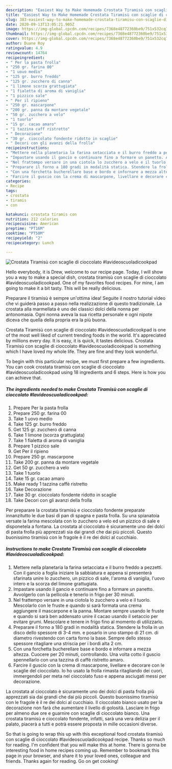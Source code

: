 ```yaml
---
description: "Easiest Way to Make Homemade Crostata Tiramisù con scaglie di cioccolato #lavideoscuoladicookpad"
title: "Easiest Way to Make Homemade Crostata Tiramisù con scaglie di cioccolato #lavideoscuoladicookpad"
slug: 383-easiest-way-to-make-homemade-crostata-tiramisu-con-scaglie-di-cioccolato-lavideoscuoladicookpad
date: 2020-09-13T13:05:21.905Z
image: https://img-global.cpcdn.com/recipes/7368e48772360be9/751x532cq70/crostata-tiramisu-con-scaglie-di-cioccolato-lavideoscuoladicookpad-recipe-main-photo.jpg
thumbnail: https://img-global.cpcdn.com/recipes/7368e48772360be9/751x532cq70/crostata-tiramisu-con-scaglie-di-cioccolato-lavideoscuoladicookpad-recipe-main-photo.jpg
cover: https://img-global.cpcdn.com/recipes/7368e48772360be9/751x532cq70/crostata-tiramisu-con-scaglie-di-cioccolato-lavideoscuoladicookpad-recipe-main-photo.jpg
author: Duane Roy
ratingvalue: 4.9
reviewcount: 14764
recipeingredient:
- " Per la pasta frolla"
- "250 gr. farina 00"
- "1 uovo medio"
- "125 gr. burro freddo"
- "125 gr. zucchero di canna"
- "1 limone scorza grattugiata"
- "1 fialetta di aroma di vaniglia"
- "1 pizzico sale"
- " Per il ripieno"
- "250 gr. mascarpone"
- "200 gr. panna da montare vegetale"
- "50 gr. zucchero a velo"
- "1 tuorlo"
- "15 gr. cacao amaro"
- "1 tazzina caff ristretto"
- " Decorazione"
- "30 gr. cioccolato fondente ridotto in scaglie"
- " Decori con gli avanzi della frolla"
recipeinstructions:
- "Mettere nella planetaria la farina setacciata e il burro freddo a pezzetti. Con il gancio a foglia iniziare la sabbiatura e appena si presenterà sfarinata unire lo zucchero, un pizzico di sale, l&#39;aroma di vaniglia, l&#39;uovo intero e la scorza del limone grattugiata."
- "Impastare usando il gancio e continuare fino a formare un panetto. Avvolgerlo con la pellicola e tenerlo in frigo per 30 minuti."
- "Nel frattempo versare in una ciotola lo zucchero a velo e il tuorlo. Mescolarlo con le fruste e quando si sarà formata una crema aggiungere il mascarpone e la panna. Montare sempre usando le fruste e quando si sarà ben addensato unire il cacao usando il setaccio per evitare grumi. Mescolare e tenere in frigo fino al momento di utilizzarlo."
- "Preparare il forno a 180 gradi in modalità statica. Stendere la frolla in un disco dello spessore di 3-4 mm. e posarlo in uno stampo di 21 cm. di diametro rivestendo con carta forno la base. Sempre dello stesso spessore ritagliare una striscia per i bordi alta 2 cm."
- "Con una forchetta bucherellare base e bordo e infornare a mezza altezza. Cuocere per 20 minuti, controllando. Una volta cotto il guscio spennellarlo con una tazzina di caffè ristretto amaro."
- "Farcire il guscio con la crema di mascarpone, livellare e decorare con le scaglie del cioccolato. Io ho usato la frolla rimasta ritagliando dei cuori, immergendoli per meta nel cioccolato fuso e appena asciugati messi per decorazione."
categories:
- Recipe
tags:
- crostata
- tiramis
- con

katakunci: crostata tiramis con 
nutrition: 212 calories
recipecuisine: American
preptime: "PT16M"
cooktime: "PT50M"
recipeyield: "2"
recipecategory: Lunch

---
```



![Crostata Tiramisù con scaglie di cioccolato #lavideoscuoladicookpad](https://img-global.cpcdn.com/recipes/7368e48772360be9/751x532cq70/crostata-tiramisu-con-scaglie-di-cioccolato-lavideoscuoladicookpad-recipe-main-photo.jpg)

Hello everybody, it is Drew, welcome to our recipe page. Today, I will show you a way to make a special dish, crostata tiramisù con scaglie di cioccolato #lavideoscuoladicookpad. One of my favorites food recipes. For mine, I am going to make it a bit tasty. This will be really delicious.

Preparare il tiramisù è sempre un&#39;ottima idea! Seguite il nostro tutorial video che vi guiderà passo a passo nella realizzazione di questo tradizionale. La crostata alla marmellata è uno dei classici dolci della nonna per antonomasia. Ogni nonna aveva la sua ricetta personale e ogni nipote diceva che quella della propria era la più buona.

Crostata Tiramisù con scaglie di cioccolato #lavideoscuoladicookpad is one of the most well liked of current trending foods in the world. It's appreciated by millions every day. It is easy, it is quick, it tastes delicious. Crostata Tiramisù con scaglie di cioccolato #lavideoscuoladicookpad is something which I have loved my whole life. They are fine and they look wonderful.


To begin with this particular recipe, we must first prepare a few ingredients. You can cook crostata tiramisù con scaglie di cioccolato #lavideoscuoladicookpad using 18 ingredients and 6 steps. Here is how you can achieve that.

<!--inarticleads1-->

##### The ingredients needed to make Crostata Tiramisù con scaglie di cioccolato #lavideoscuoladicookpad:

1. Prepare  Per la pasta frolla
1. Prepare 250 gr. farina 00
1. Take 1 uovo medio
1. Take 125 gr. burro freddo
1. Get 125 gr. zucchero di canna
1. Take 1 limone (scorza grattugiata)
1. Take 1 fialetta di aroma di vaniglia
1. Prepare 1 pizzico sale
1. Get  Per il ripieno
1. Prepare 250 gr. mascarpone
1. Take 200 gr. panna da montare vegetale
1. Get 50 gr. zucchero a velo
1. Take 1 tuorlo
1. Take 15 gr. cacao amaro
1. Make ready 1 tazzina caffè ristretto
1. Take  Decorazione
1. Take 30 gr. cioccolato fondente ridotto in scaglie
1. Take  Decori con gli avanzi della frolla


Per preparare la crostata tiramisù e cioccolato fondente preparate innanzitutto le due basi di pan di spagna e pasta frolla. Su una spianatoia versate la farina mescolata con lo zucchero a velo ed un pizzico di sale e disponetela a fontana. La crostata al cioccolato è sicuramente uno dei dolci di pasta frolla più apprezzati sia dai grandi che dai più piccoli. Questo buonissimo tiramisù con le fragole è il re dei dolci al cucchiaio. 

<!--inarticleads2-->

##### Instructions to make Crostata Tiramisù con scaglie di cioccolato #lavideoscuoladicookpad:

1. Mettere nella planetaria la farina setacciata e il burro freddo a pezzetti. Con il gancio a foglia iniziare la sabbiatura e appena si presenterà sfarinata unire lo zucchero, un pizzico di sale, l&#39;aroma di vaniglia, l&#39;uovo intero e la scorza del limone grattugiata.
1. Impastare usando il gancio e continuare fino a formare un panetto. Avvolgerlo con la pellicola e tenerlo in frigo per 30 minuti.
1. Nel frattempo versare in una ciotola lo zucchero a velo e il tuorlo. Mescolarlo con le fruste e quando si sarà formata una crema aggiungere il mascarpone e la panna. Montare sempre usando le fruste e quando si sarà ben addensato unire il cacao usando il setaccio per evitare grumi. Mescolare e tenere in frigo fino al momento di utilizzarlo.
1. Preparare il forno a 180 gradi in modalità statica. Stendere la frolla in un disco dello spessore di 3-4 mm. e posarlo in uno stampo di 21 cm. di diametro rivestendo con carta forno la base. Sempre dello stesso spessore ritagliare una striscia per i bordi alta 2 cm.
1. Con una forchetta bucherellare base e bordo e infornare a mezza altezza. Cuocere per 20 minuti, controllando. Una volta cotto il guscio spennellarlo con una tazzina di caffè ristretto amaro.
1. Farcire il guscio con la crema di mascarpone, livellare e decorare con le scaglie del cioccolato. Io ho usato la frolla rimasta ritagliando dei cuori, immergendoli per meta nel cioccolato fuso e appena asciugati messi per decorazione.


La crostata al cioccolato è sicuramente uno dei dolci di pasta frolla più apprezzati sia dai grandi che dai più piccoli. Questo buonissimo tiramisù con le fragole è il re dei dolci al cucchiaio. Il cioccolato bianco usato per la decorazione non farà che aumentare il livello di golosità. Lasciare in frigo per almeno due ore e guarnire con scaglie di cioccolato bianco. Una crostata tiramisù e cioccolato fondente, infatti, sarà una vera delizia per il palato, piacerà a tutti e potrà essere proposta in mille occasioni diverse. 

So that is going to wrap this up with this exceptional food crostata tiramisù con scaglie di cioccolato #lavideoscuoladicookpad recipe. Thanks so much for reading. I'm confident that you will make this at home. There is gonna be interesting food in home recipes coming up. Remember to bookmark this page in your browser, and share it to your loved ones, colleague and friends. Thanks again for reading. Go on get cooking!
